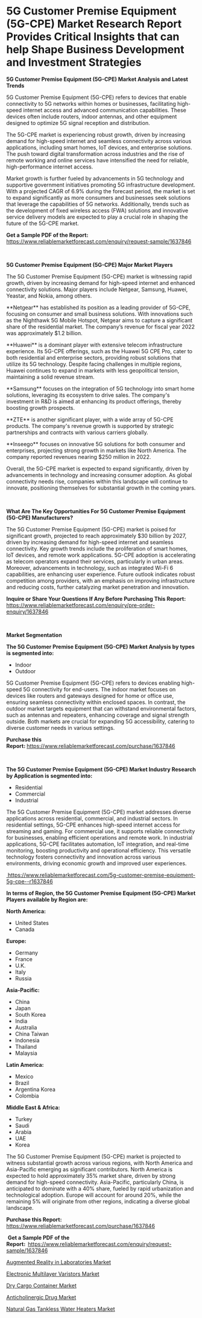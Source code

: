 <p><h1>5G Customer Premise Equipment (5G-CPE) Market Research Report Provides Critical Insights that can help Shape Business Development and Investment Strategies</h1></p><p><strong>5G Customer Premise Equipment (5G-CPE) Market Analysis and Latest Trends</strong></p>
<p><p>5G Customer Premise Equipment (5G-CPE) refers to devices that enable connectivity to 5G networks within homes or businesses, facilitating high-speed internet access and advanced communication capabilities. These devices often include routers, indoor antennas, and other equipment designed to optimize 5G signal reception and distribution.</p><p>The 5G-CPE market is experiencing robust growth, driven by increasing demand for high-speed internet and seamless connectivity across various applications, including smart homes, IoT devices, and enterprise solutions. The push toward digital transformation across industries and the rise of remote working and online services have intensified the need for reliable, high-performance internet access.</p><p>Market growth is further fueled by advancements in 5G technology and supportive government initiatives promoting 5G infrastructure development. With a projected CAGR of 6.9% during the forecast period, the market is set to expand significantly as more consumers and businesses seek solutions that leverage the capabilities of 5G networks. Additionally, trends such as the development of fixed wireless access (FWA) solutions and innovative service delivery models are expected to play a crucial role in shaping the future of the 5G-CPE market.</p></p>
<p><strong>Get a Sample PDF of the Report:&nbsp;</strong> <a href="https://www.reliablemarketforecast.com/enquiry/request-sample/1637846?utm_campaign=1159&utm_medium=2&utm_source=Github&utm_content=ia&utm_term=11102024&utm_id=5g-customer-premise-equipment-5g-cpe">https://www.reliablemarketforecast.com/enquiry/request-sample/1637846</a></p>
<p>&nbsp;</p>
<p><strong>5G Customer Premise Equipment (5G-CPE) Major Market Players</strong></p>
<p><p>The 5G Customer Premise Equipment (5G-CPE) market is witnessing rapid growth, driven by increasing demand for high-speed internet and enhanced connectivity solutions. Major players include Netgear, Samsung, Huawei, Yeastar, and Nokia, among others.</p><p>**Netgear** has established its position as a leading provider of 5G-CPE, focusing on consumer and small business solutions. With innovations such as the Nighthawk 5G Mobile Hotspot, Netgear aims to capture a significant share of the residential market. The company’s revenue for fiscal year 2022 was approximately $1.2 billion.</p><p>**Huawei** is a dominant player with extensive telecom infrastructure experience. Its 5G-CPE offerings, such as the Huawei 5G CPE Pro, cater to both residential and enterprise sectors, providing robust solutions that utilize its 5G technology. Despite facing challenges in multiple regions, Huawei continues to expand in markets with less geopolitical tension, maintaining a solid revenue stream.</p><p>**Samsung** focuses on the integration of 5G technology into smart home solutions, leveraging its ecosystem to drive sales. The company's investment in R&D is aimed at enhancing its product offerings, thereby boosting growth prospects.</p><p>**ZTE** is another significant player, with a wide array of 5G-CPE products. The company's revenue growth is supported by strategic partnerships and contracts with various carriers globally.</p><p>**Inseego** focuses on innovative 5G solutions for both consumer and enterprises, projecting strong growth in markets like North America. The company reported revenues nearing $250 million in 2022.</p><p>Overall, the 5G-CPE market is expected to expand significantly, driven by advancements in technology and increasing consumer adoption. As global connectivity needs rise, companies within this landscape will continue to innovate, positioning themselves for substantial growth in the coming years.</p></p>
<p>&nbsp;</p>
<p><strong>What Are The Key Opportunities For 5G Customer Premise Equipment (5G-CPE) Manufacturers?</strong></p>
<p><p>The 5G Customer Premise Equipment (5G-CPE) market is poised for significant growth, projected to reach approximately $30 billion by 2027, driven by increasing demand for high-speed internet and seamless connectivity. Key growth trends include the proliferation of smart homes, IoT devices, and remote work applications. 5G-CPE adoption is accelerating as telecom operators expand their services, particularly in urban areas. Moreover, advancements in technology, such as integrated Wi-Fi 6 capabilities, are enhancing user experience. Future outlook indicates robust competition among providers, with an emphasis on improving infrastructure and reducing costs, further catalyzing market penetration and innovation.</p></p>
<p><strong>Inquire or Share Your Questions If Any Before Purchasing This Report:</strong> <a href="https://www.reliablemarketforecast.com/enquiry/pre-order-enquiry/1637846?utm_campaign=1159&utm_medium=2&utm_source=Github&utm_content=ia&utm_term=11102024&utm_id=5g-customer-premise-equipment-5g-cpe">https://www.reliablemarketforecast.com/enquiry/pre-order-enquiry/1637846</a></p>
<p>&nbsp;</p>
<p><strong>Market Segmentation</strong></p>
<p><strong>The 5G Customer Premise Equipment (5G-CPE) Market Analysis by types is segmented into:</strong></p>
<p><ul><li>Indoor</li><li>Outdoor</li></ul></p>
<p><p>5G Customer Premise Equipment (5G-CPE) refers to devices enabling high-speed 5G connectivity for end-users. The indoor market focuses on devices like routers and gateways designed for home or office use, ensuring seamless connectivity within enclosed spaces. In contrast, the outdoor market targets equipment that can withstand environmental factors, such as antennas and repeaters, enhancing coverage and signal strength outside. Both markets are crucial for expanding 5G accessibility, catering to diverse customer needs in various settings.</p></p>
<p><strong>Purchase this Report:&nbsp;</strong><a href="https://www.reliablemarketforecast.com/purchase/1637846?utm_campaign=1159&utm_medium=2&utm_source=Github&utm_content=ia&utm_term=11102024&utm_id=5g-customer-premise-equipment-5g-cpe">https://www.reliablemarketforecast.com/purchase/1637846</a></p>
<p>&nbsp;</p>
<p><strong>The 5G Customer Premise Equipment (5G-CPE) Market Industry Research by Application is segmented into:</strong></p>
<p><ul><li>Residential</li><li>Commercial</li><li>Industrial</li></ul></p>
<p><p>The 5G Customer Premise Equipment (5G-CPE) market addresses diverse applications across residential, commercial, and industrial sectors. In residential settings, 5G-CPE enhances high-speed internet access for streaming and gaming. For commercial use, it supports reliable connectivity for businesses, enabling efficient operations and remote work. In industrial applications, 5G-CPE facilitates automation, IoT integration, and real-time monitoring, boosting productivity and operational efficiency. This versatile technology fosters connectivity and innovation across various environments, driving economic growth and improved user experiences.</p></p>
<p><a href="https://www.reliablemarketforecast.com/5g-customer-premise-equipment-5g-cpe--r1637846?utm_campaign=1159&utm_medium=2&utm_source=Github&utm_content=ia&utm_term=11102024&utm_id=5g-customer-premise-equipment-5g-cpe">&nbsp;https://www.reliablemarketforecast.com/5g-customer-premise-equipment-5g-cpe--r1637846</a></p>
<p><strong>In terms of Region, the 5G Customer Premise Equipment (5G-CPE) Market Players available by Region are:</strong></p>
<p>
    <p> <strong> North America: </strong>
        <ul>
            <li>United States</li>
            <li>Canada</li>
        </ul>
        </p> 
    <p> <strong> Europe: </strong>
        <ul>
            <li>Germany</li>
            <li>France</li>
            <li>U.K.</li>
            <li>Italy</li>
            <li>Russia</li>
        </ul>
        </p> 
    <p> <strong> Asia-Pacific: </strong>
        <ul>
            <li>China</li>
            <li>Japan</li>
            <li>South Korea</li>
            <li>India</li>
            <li>Australia</li>
            <li>China Taiwan</li>
            <li>Indonesia</li>
            <li>Thailand</li>
            <li>Malaysia</li>
        </ul>
        </p> 
    <p> <strong> Latin America: </strong>
        <ul>
            <li>Mexico</li>
            <li>Brazil</li>
            <li>Argentina Korea</li>
            <li>Colombia</li>
        </ul>
        </p> 
    <p> <strong> Middle East & Africa: </strong>
        <ul>
            <li>Turkey</li>
            <li>Saudi</li>
            <li>Arabia</li>
            <li>UAE</li>
            <li>Korea</li>
        </ul>
    </p>
    </p>
<p><p>The 5G Customer Premise Equipment (5G-CPE) market is projected to witness substantial growth across various regions, with North America and Asia-Pacific emerging as significant contributors. North America is expected to hold approximately 35% market share, driven by strong demand for high-speed connectivity. Asia-Pacific, particularly China, is anticipated to dominate with a 40% share, fueled by rapid urbanization and technological adoption. Europe will account for around 20%, while the remaining 5% will originate from other regions, indicating a diverse global landscape.</p></p>
<p><strong>Purchase this Report: </strong><a href="https://www.reliablemarketforecast.com/purchase/1637846?utm_campaign=1159&utm_medium=2&utm_source=Github&utm_content=ia&utm_term=11102024&utm_id=5g-customer-premise-equipment-5g-cpe">https://www.reliablemarketforecast.com/purchase/1637846</a></p>
<p>&nbsp;<strong>Get a Sample PDF of the Report:&nbsp;&nbsp;</strong><a href="https://www.reliablemarketforecast.com/enquiry/request-sample/1637846?utm_campaign=1159&utm_medium=2&utm_source=Github&utm_content=ia&utm_term=11102024&utm_id=5g-customer-premise-equipment-5g-cpe">https://www.reliablemarketforecast.com/enquiry/request-sample/1637846</a></p>
<p><strong></strong></p>
<p><p><a href="https://www.linkedin.com/pulse/digital-transformation-augmented-reality-laboratories-industry-bcnuf?utm_campaign=1159&utm_medium=2&utm_source=Github&utm_content=ia&utm_term=11102024&utm_id=5g-customer-premise-equipment-5g-cpe">Augmented Reality in Laboratories Market</a></p><p><a href="https://www.linkedin.com/pulse/global-electronic-multilayer-varistors-market-trends-r5vpe?utm_campaign=1159&utm_medium=2&utm_source=Github&utm_content=ia&utm_term=11102024&utm_id=5g-customer-premise-equipment-5g-cpe">Electronic Multilayer Varistors Market</a></p><p><a href="https://issuu.com/reportprime-2/docs/dry-cargo-container-market-size-203_49d1dd7484f1c2?utm_campaign=1159&utm_medium=2&utm_source=Github&utm_content=ia&utm_term=11102024&utm_id=5g-customer-premise-equipment-5g-cpe">Dry Cargo Container Market</a></p><p><a href="https://github.com/tomasa8xtkvotaw/Market-Research-Report-List-1/blob/main/anticholinergic-drug-market.md?utm_campaign=1159&utm_medium=2&utm_source=Github&utm_content=ia&utm_term=11102024&utm_id=5g-customer-premise-equipment-5g-cpe">Anticholinergic Drug Market</a></p><p><a href="https://issuu.com/reportprime-2/docs/natural-gas-tankless-water-heaters-_ca8963a99f4e71?utm_campaign=1159&utm_medium=2&utm_source=Github&utm_content=ia&utm_term=11102024&utm_id=5g-customer-premise-equipment-5g-cpe">Natural Gas Tankless Water Heaters Market</a></p></p>